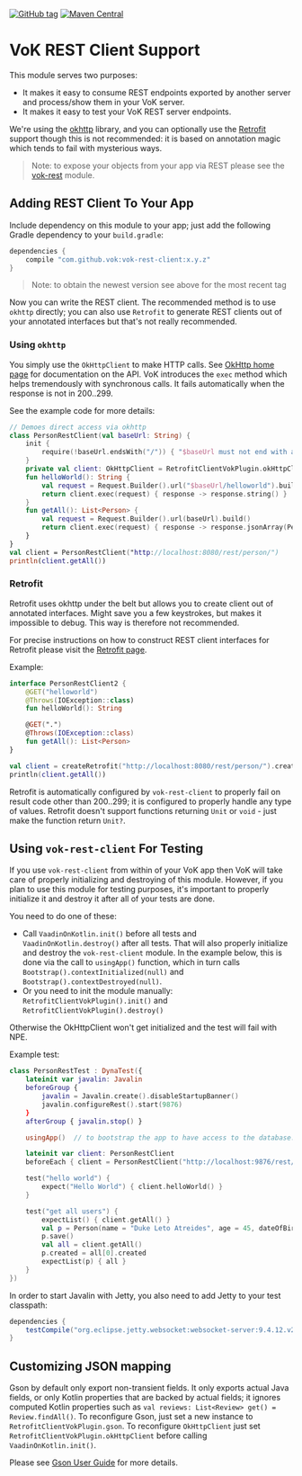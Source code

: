 [![GitHub tag](https://img.shields.io/github/tag/mvysny/vaadin-on-kotlin.svg)](https://github.com/mvysny/vaadin-on-kotlin/tags)
[![Maven Central](https://maven-badges.herokuapp.com/maven-central/eu.vaadinonkotlin/vok-rest-client/badge.svg)](https://maven-badges.herokuapp.com/maven-central/eu.vaadinonkotlin/vok-rest-client)

# VoK REST Client Support

This module serves two purposes:

* It makes it easy to consume REST endpoints exported by another server and process/show them in your VoK server.
* It makes it easy to test your VoK REST server endpoints.

We're using the [okhttp](http://square.github.io/okhttp/)
library, and you can optionally use the [Retrofit](https://square.github.io/retrofit/)
support though this is not recommended: it is based on annotation magic which tends
to fail with mysterious ways.

> Note: to expose your objects from your app via REST please see the [vok-rest](../vok-rest) module.

## Adding REST Client To Your App

Include dependency on this module to your app; just add the following Gradle dependency to your `build.gradle`:

```groovy
dependencies {
    compile "com.github.vok:vok-rest-client:x.y.z"
}
```

> Note: to obtain the newest version see above for the most recent tag

Now you can write the REST client. The recommended method is to use `okhttp` directly; you can also use `Retrofit` to generate REST clients out of
your annotated interfaces but that's not really recommended.

### Using `okhttp`

You simply use the `OkHttpClient` to make HTTP calls. See [OkHttp home page](http://square.github.io/okhttp/) for documentation on the API.
VoK introduces the `exec` method which helps tremendously with synchronous calls. It fails automatically when the response is not in 200..299.

See the example code for more details:

```kotlin
// Demoes direct access via okhttp
class PersonRestClient(val baseUrl: String) {
    init {
        require(!baseUrl.endsWith("/")) { "$baseUrl must not end with a slash" }
    }
    private val client: OkHttpClient = RetrofitClientVokPlugin.okHttpClient!!
    fun helloWorld(): String {
        val request = Request.Builder().url("$baseUrl/helloworld").build()
        return client.exec(request) { response -> response.string() }
    }
    fun getAll(): List<Person> {
        val request = Request.Builder().url(baseUrl).build()
        return client.exec(request) { response -> response.jsonArray(Person::class.java) }
    }
}
val client = PersonRestClient("http://localhost:8080/rest/person/")
println(client.getAll())
```

### Retrofit

Retrofit uses okhttp under the belt but allows you to create client out of annotated interfaces. Might save you a few keystrokes, but makes it
impossible to debug. This way is therefore not recommended.

For precise instructions on how to construct REST client interfaces for Retrofit please visit the [Retrofit page](https://square.github.io/retrofit/).

Example:
```kotlin
interface PersonRestClient2 {
    @GET("helloworld")
    @Throws(IOException::class)
    fun helloWorld(): String

    @GET(".")
    @Throws(IOException::class)
    fun getAll(): List<Person>
}

val client = createRetrofit("http://localhost:8080/rest/person/").create(PersonRestClient2::class.java)
println(client.getAll())
```

Retrofit is automatically configured by `vok-rest-client` to properly fail on result code other than 200..299; it is configured to properly
handle any type of values. Retrofit doesn't support functions returning `Unit` or `void` - just make the function return `Unit?`.

## Using `vok-rest-client` For Testing

If you use `vok-rest-client` from within of your VoK app then VoK will take care of properly
initializing and destroying of this module. However, if you plan to use this module for testing purposes, it's important to properly initialize it
and destroy it after all of your tests are done.

You need to do one of these:

* Call `VaadinOnKotlin.init()` before all tests and `VaadinOnKotlin.destroy()` after all tests. That will
  also properly initialize and destroy the `vok-rest-client` module. In the example below, this is
  done via the call to `usingApp()` function, which in turn calls `Bootstrap().contextInitialized(null)`
  and `Bootstrap().contextDestroyed(null)`.
* Or you need to init the module manually: `RetrofitClientVokPlugin().init()` and `RetrofitClientVokPlugin().destroy()`

Otherwise the OkHttpClient won't get initialized and the test will fail with NPE.

Example test:

```kotlin
class PersonRestTest : DynaTest({
    lateinit var javalin: Javalin
    beforeGroup {
        javalin = Javalin.create().disableStartupBanner()
        javalin.configureRest().start(9876)
    }
    afterGroup { javalin.stop() }

    usingApp()  // to bootstrap the app to have access to the database.

    lateinit var client: PersonRestClient
    beforeEach { client = PersonRestClient("http://localhost:9876/rest/") }

    test("hello world") {
        expect("Hello World") { client.helloWorld() }
    }

    test("get all users") {
        expectList() { client.getAll() }
        val p = Person(name = "Duke Leto Atreides", age = 45, dateOfBirth = LocalDate.of(1980, 5, 1), maritalStatus = MaritalStatus.Single, alive = false)
        p.save()
        val all = client.getAll()
        p.created = all[0].created
        expectList(p) { all }
    }
})
```

In order to start Javalin with Jetty, you also need to add Jetty to your test classpath:

```groovy
dependencies {
    testCompile("org.eclipse.jetty.websocket:websocket-server:9.4.12.v20180830")
}
```

## Customizing JSON mapping

Gson by default only export non-transient fields. It only exports actual Java fields, or only Kotlin properties that are backed by actual fields;
it ignores computed Kotlin properties such as `val reviews: List<Review> get() = Review.findAll()`.
To reconfigure Gson, just set a new instance to `RetrofitClientVokPlugin.gson`. To reconfigure `OkHttpClient` just set `RetrofitClientVokPlugin.okHttpClient`
before calling `VaadinOnKotlin.init()`.

Please see [Gson User Guide](https://github.com/google/gson/blob/master/UserGuide.md) for more details.
